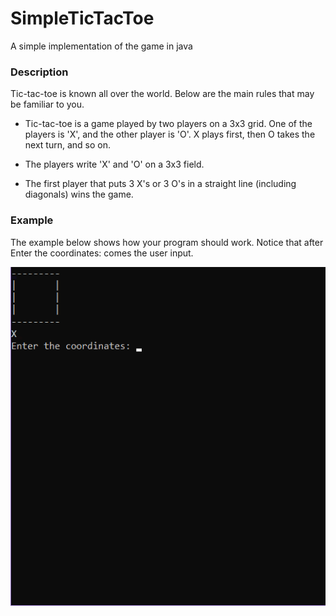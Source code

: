 # SimpleTicTacToe
A simple implementation of the game in java

### Description
Tic-tac-toe is known all over the world. Below are the main rules that may be familiar to you.

- Tic-tac-toe is a game played by two players on a 3x3 grid. One of the players is 'X', and the other player is 'O'. X plays first, then O takes the next turn, and so on.

- The players write 'X' and 'O' on a 3x3 field.

- The first player that puts 3 X's or 3 O's in a straight line (including diagonals) wins the game.

### Example
The example below shows how your program should work.
Notice that after Enter the coordinates: comes the user input.

![Alt Text](https://github.com/ritakialex/SimpleTicTacToe/blob/main/Tic-Tac-Toe%20example.gif)


